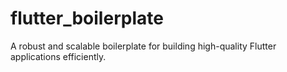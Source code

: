 # flutter_boilerplate
A robust and scalable boilerplate for building high-quality Flutter applications efficiently.
